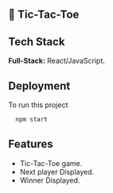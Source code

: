 ## 🚀 Tic-Tac-Toe

## Tech Stack

**Full-Stack:** React/JavaScript.

## Deployment

To run this project

```bash
  npm start
```

## Features

- Tic-Tac-Toe game.
- Next player Displayed.
- Winner Displayed.
